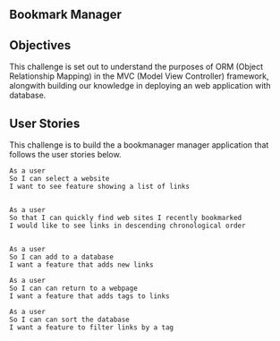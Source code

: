 Bookmark Manager
--------
## Objectives
This challenge is set out to understand the purposes of ORM (Object Relationship Mapping) in the MVC (Model View Controller) framework, alongwith building our knowledge in deploying an web application with database.


## User Stories
This challenge is to build the a bookmanager manager application that follows the user stories below.
```
As a user
So I can select a website
I want to see feature showing a list of links


As a user
So that I can quickly find web sites I recently bookmarked
I would like to see links in descending chronological order


As a user
So I can add to a database
I want a feature that adds new links

As a user
So I can can return to a webpage
I want a feature that adds tags to links

As a user
So I can can sort the database
I want a feature to filter links by a tag

